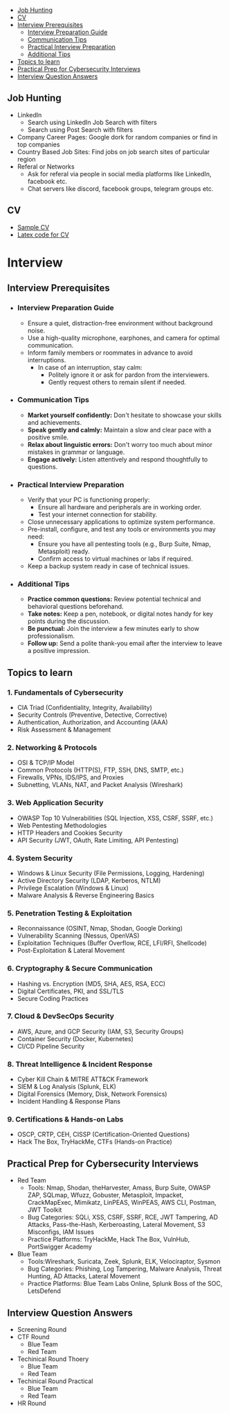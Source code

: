 - [Job Hunting](#job-hunting)
- [CV](#cv)
- [Interview Prerequisites](#interview-prerequisites)
  - [Interview Preparation Guide](#interview-preparation-guide)
  - [Communication Tips](#communication-tips)
  - [Practical Interview Preparation](#practical-interview-preparation)
  - [Additional Tips](#additional-tips)
- [Topics to learn](#topics-to-learn)
- [Practical Prep for Cybersecurity Interviews](#practical-prep-for-cybersecurity-interviews)
- [Interview Question Answers](#interview-question-answers)

## Job Hunting
- LinkedIn
  - Search using LinkedIn Job Search with filters
  - Search using Post Search with filters
- Company Career Pages: Google dork for random companies or find in top companies
- Country Based Job Sites: Find jobs on job search sites of particular region
- Referal or Networks
  - Ask for referal via people in social media platforms like LinkedIn, facebook etc.
  - Chat servers like discord, facebook groups, telegram groups etc.

## CV
- [Sample CV](https://zishanadthandar.github.io/CV.pdf)    
- [Latex code for CV](./CVLatext.tex)

# Interview
## Interview Prerequisites
- ### **Interview Preparation Guide**
  - Ensure a quiet, distraction-free environment without background noise.
  - Use a high-quality microphone, earphones, and camera for optimal communication.
  - Inform family members or roommates in advance to avoid interruptions. 
    - In case of an interruption, stay calm:
      - Politely ignore it or ask for pardon from the interviewers.
      - Gently request others to remain silent if needed.
- ### **Communication Tips**
  - **Market yourself confidently:** Don't hesitate to showcase your skills and achievements.
  - **Speak gently and calmly:** Maintain a slow and clear pace with a positive smile.
  - **Relax about linguistic errors:** Don't worry too much about minor mistakes in grammar or language.
  - **Engage actively:** Listen attentively and respond thoughtfully to questions.
- ### **Practical Interview Preparation**
  - Verify that your PC is functioning properly:
    - Ensure all hardware and peripherals are in working order.
    - Test your internet connection for stability.
  - Close unnecessary applications to optimize system performance.
  - Pre-install, configure, and test any tools or environments you may need:
    - Ensure you have all pentesting tools (e.g., Burp Suite, Nmap, Metasploit) ready.
    - Confirm access to virtual machines or labs if required.
  - Keep a backup system ready in case of technical issues.
- ### **Additional Tips**
  - **Practice common questions:** Review potential technical and behavioral questions beforehand.
  - **Take notes:** Keep a pen, notebook, or digital notes handy for key points during the discussion.
  - **Be punctual:** Join the interview a few minutes early to show professionalism.
  - **Follow up:** Send a polite thank-you email after the interview to leave a positive impression.

## Topics to learn
### 1. Fundamentals of Cybersecurity
- CIA Triad (Confidentiality, Integrity, Availability)
- Security Controls (Preventive, Detective, Corrective)
- Authentication, Authorization, and Accounting (AAA)
- Risk Assessment & Management
### 2. Networking & Protocols
- OSI & TCP/IP Model
- Common Protocols (HTTP(S), FTP, SSH, DNS, SMTP, etc.)
- Firewalls, VPNs, IDS/IPS, and Proxies
- Subnetting, VLANs, NAT, and Packet Analysis (Wireshark)
### 3. Web Application Security
- OWASP Top 10 Vulnerabilities (SQL Injection, XSS, CSRF, SSRF, etc.)
- Web Pentesting Methodologies
- HTTP Headers and Cookies Security
- API Security (JWT, OAuth, Rate Limiting, API Pentesting)
### 4. System Security
- Windows & Linux Security (File Permissions, Logging, Hardening)
- Active Directory Security (LDAP, Kerberos, NTLM)
- Privilege Escalation (Windows & Linux)
- Malware Analysis & Reverse Engineering Basics
### 5. Penetration Testing & Exploitation
- Reconnaissance (OSINT, Nmap, Shodan, Google Dorking)
- Vulnerability Scanning (Nessus, OpenVAS)
- Exploitation Techniques (Buffer Overflow, RCE, LFI/RFI, Shellcode)
- Post-Exploitation & Lateral Movement
### 6. Cryptography & Secure Communication
- Hashing vs. Encryption (MD5, SHA, AES, RSA, ECC)
- Digital Certificates, PKI, and SSL/TLS
- Secure Coding Practices
### 7. Cloud & DevSecOps Security
- AWS, Azure, and GCP Security (IAM, S3, Security Groups)
- Container Security (Docker, Kubernetes)
- CI/CD Pipeline Security
### 8. Threat Intelligence & Incident Response
- Cyber Kill Chain & MITRE ATT&CK Framework
- SIEM & Log Analysis (Splunk, ELK)
- Digital Forensics (Memory, Disk, Network Forensics)
- Incident Handling & Response Plans
### 9. Certifications & Hands-on Labs
- OSCP, CRTP, CEH, CISSP (Certification-Oriented Questions)
- Hack The Box, TryHackMe, CTFs (Hands-on Practice)

## Practical Prep for Cybersecurity Interviews
- Red Team
  - Tools: Nmap, Shodan, theHarvester, Amass, Burp Suite, OWASP ZAP, SQLmap, Wfuzz, Gobuster, Metasploit, Impacket, CrackMapExec, Mimikatz, LinPEAS, WinPEAS, AWS CLI, Postman, JWT Toolkit
  - Bug Categories: SQLi, XSS, CSRF, SSRF, RCE, JWT Tampering, AD Attacks, Pass-the-Hash, Kerberoasting, Lateral Movement, S3 Misconfigs, IAM Issues
  - Practice Platforms: TryHackMe, Hack The Box, VulnHub, PortSwigger Academy
- Blue Team
  - Tools:Wireshark, Suricata, Zeek, Splunk, ELK, Velociraptor, Sysmon
  - Bug Categories: Phishing, Log Tampering, Malware Analysis, Threat Hunting, AD Attacks, Lateral Movement
  - Practice Platforms: Blue Team Labs Online, Splunk Boss of the SOC, LetsDefend



## Interview Question Answers
- Screening Round
- CTF Round
  - Blue Team
  - Red Team
- Techinical Round Thoery
  - Blue Team
  - Red Team
- Techinical Round Practical
  - Blue Team
  - Red Team
- HR Round



